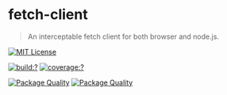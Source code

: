 # fetch-client

> An interceptable fetch client for both browser and node.js.

[![MIT License](https://img.shields.io/badge/license-MIT_License-green.svg?style=flat-square)](https://github.com/bubkoo/fetch-client/blob/master/LICENSE)

[![build:?](https://img.shields.io/travis/bubkoo/fetch-client/master.svg?style=flat-square)](https://travis-ci.org/bubkoo/fetch-client)
[![coverage:?](https://img.shields.io/coveralls/bubkoo/fetch-client/master.svg?style=flat-square)](https://coveralls.io/github/bubkoo/fetch-client)

[![Package Quality](http://npm.packagequality.com/badge/fetch-client.png)](http://packagequality.com/#?package=fetch-client)
[![Package Quality](http://npm.packagequality.com/shield/fetch-client.svg)](http://packagequality.com/#?package=fetch-client)
